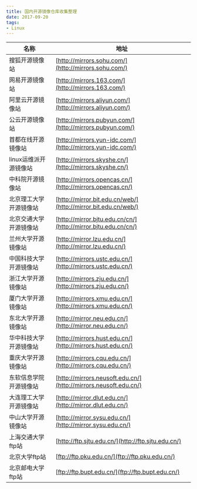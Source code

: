 ```yaml
---
title: 国内开源镜像仓库收集整理
date: 2017-09-20
tags:
- Linux
---
```


| 名称 | 地址 | 
| --- | --- | 
| 搜狐开源镜像站 | [http://mirrors.sohu.com/](http://mirrors.sohu.com/) |
| 网易开源镜像站 | [http://mirrors.163.com/](http://mirrors.163.com/) |
| 阿里云开源镜像站 | [http://mirrors.aliyun.com/](http://mirrors.aliyun.com/) |
| 公云开源镜像站 | [http://mirrors.pubyun.com/](http://mirrors.pubyun.com/) |
| 首都在线开源镜像站 | [http://mirrors.yun-idc.com/](http://mirrors.yun-idc.com/) |
| linux运维派开源镜像站 | [http://mirrors.skyshe.cn/](http://mirrors.skyshe.cn/) |
| 中科院开源镜像站 | [http://mirrors.opencas.cn/](http://mirrors.opencas.cn/) |
| 北京理工大学开源镜像站 | [http://mirror.bit.edu.cn/web/](http://mirror.bit.edu.cn/web/) |
| 北京交通大学开源镜像站 | [http://mirror.bjtu.edu.cn/cn/](http://mirror.bjtu.edu.cn/cn/) |
| 兰州大学开源镜像站 | [http://mirror.lzu.edu.cn/](http://mirror.lzu.edu.cn/) |
| 中国科技大学开源镜像站 | [http://mirrors.ustc.edu.cn/](http://mirrors.ustc.edu.cn/) |
| 浙江大学开源镜像站 | [http://mirrors.zju.edu.cn/](http://mirrors.zju.edu.cn/) |
| 厦门大学开源镜像站 | [http://mirrors.xmu.edu.cn/](http://mirrors.xmu.edu.cn/) |
| 东北大学开源镜像站 | [http://mirror.neu.edu.cn/](http://mirror.neu.edu.cn/) |
| 华中科技大学开源镜像站 | [http://mirrors.hust.edu.cn/](http://mirrors.hust.edu.cn/) |
| 重庆大学开源镜像站 | [http://mirrors.cqu.edu.cn/](http://mirrors.cqu.edu.cn/) |
| 东软信息学院开源镜像站 | [http://mirrors.neusoft.edu.cn/](http://mirrors.neusoft.edu.cn/) |
| 大连理工大学开源镜像站 | [http://mirror.dlut.edu.cn/](http://mirror.dlut.edu.cn/) |
| 中山大学开源镜像站 | [http://mirror.sysu.edu.cn/](http://mirror.sysu.edu.cn/) |
| 上海交通大学ftp站 | [http://ftp.sjtu.edu.cn/](http://ftp.sjtu.edu.cn/) |
| 北京大学ftp站 | [ftp://ftp.pku.edu.cn/](ftp://ftp.pku.edu.cn/) |
| 北京邮电大学ftp站 | [ftp://ftp.bupt.edu.cn/](ftp://ftp.bupt.edu.cn/) |
